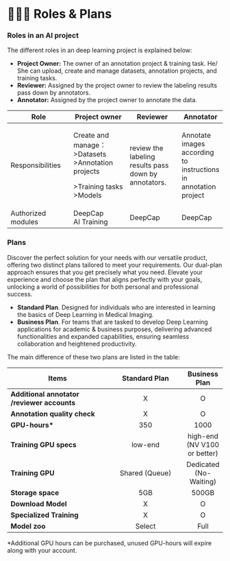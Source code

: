 # 🧑🤝🧑 Roles & Plans

### Roles in an AI project <a href="#different-roles-in-deepcap" id="different-roles-in-deepcap"></a>

The different roles in an deep learning project is explained below:

* **Project Owner:** The owner of an annotation project & training task. He/ She can upload, create and manage datasets, annotation projects, and training tasks.
* **Reviewer:** Assigned by the project owner to review the labeling results pass down by annotators.
* **Annotator:** Assigned by the project owner to annotate the data.



<table><thead><tr><th width="179">Role</th><th width="199">Project owner</th><th width="176">Reviewer</th><th>Annotator</th></tr></thead><tbody><tr><td>Responsibilities</td><td><p>Create and manage： >Datasets<br>>Annotation projects</p><p>>Training tasks<br>>Models</p></td><td>review the labeling results pass down by annotators.</td><td>Annotate images according to instructions in annotation project</td></tr><tr><td>Authorized modules</td><td>DeepCap<br>AI Training</td><td>DeepCap</td><td>DeepCap</td></tr></tbody></table>

### Plans

Discover the perfect solution for your needs with our versatile product, offering two distinct plans tailored to meet your requirements. Our dual-plan approach ensures that you get precisely what you need. Elevate your experience and choose the plan that aligns perfectly with your goals, unlocking a world of possibilities for both personal and professional success.

* **Standard Plan**. Designed for individuals who are interested in learning the basics of Deep Learning in Medical Imaging.
* **Business Plan**. For teams that are tasked to develop Deep Learning applications for academic & business purposes, delivering advanced functionalities and expanded capabilities, ensuring seamless collaboration and heightened productivity.&#x20;

The main difference of these two plans are listed in the table:

<table><thead><tr><th width="291">Items</th><th width="208" align="center">Standard Plan</th><th align="center">Business Plan</th></tr></thead><tbody><tr><td><strong>Additional annotator</strong><br><strong>/reviewer accounts</strong></td><td align="center">X</td><td align="center">O</td></tr><tr><td><strong>Annotation quality check</strong></td><td align="center">X</td><td align="center">O</td></tr><tr><td><strong>GPU-hours*</strong></td><td align="center">350</td><td align="center">1000</td></tr><tr><td><strong>Training GPU specs</strong></td><td align="center">low-end</td><td align="center">high-end<br>(NV V100 or better)</td></tr><tr><td><strong>Training GPU</strong></td><td align="center">Shared (Queue)</td><td align="center">Dedicated (No-Waiting) </td></tr><tr><td><strong>Storage space</strong></td><td align="center">5GB</td><td align="center">500GB</td></tr><tr><td><strong>Download Model</strong></td><td align="center">X</td><td align="center">O</td></tr><tr><td><strong>Specialized Training</strong></td><td align="center">X</td><td align="center">O</td></tr><tr><td><strong>Model zoo</strong></td><td align="center">Select</td><td align="center">Full</td></tr></tbody></table>

\*Additional GPU hours can be purchased, unused GPU-hours will expire along with your account.





